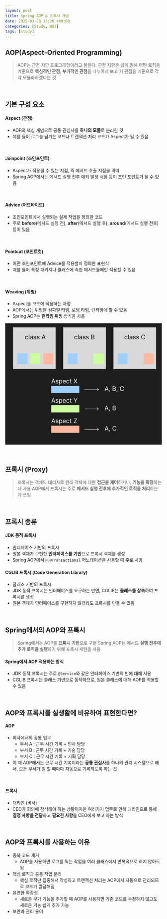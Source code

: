 ```yaml
---
layout: post
title: Spring AOP & 프록시 개념
date: 2025-03-20 13:20 +09:00
categories: [Study, W03]
tags: [study]     
---
```


## AOP(Aspect-Oriented Programming)

> AOP는 관점 지향 프로그래밍이라고 불린다.
> 관점 지향은 쉽게 말해 어떤 로직을 기준으로 **핵심적인 관점**, **부가적인 관점**을 나누어서 보고 기 관점을 기준으로 각각 모듈화하겠다는 것

<br>

## 기본 구성 요소

#### Aspect (관점)

- AOP의 핵심 개념으로 공통 관심사를 **하나의 모듈**로 분리한 것
- 예를 들어 로그를 남기는 코드나 트랜잭션 처리 코드가 Aspect가 될 수 있음

<br>

#### Joinpoint (조인포인트)

- Aspect가 적용될 수 있는 지점, 즉 메서드 호출 지점을 의미
- Spring AOP에서는 메서드 실행 전후 예외 발생 시점 등이 조인 포인트가 될 수 있음

<br>

#### Advice (어드바이드)

- 조인포인트에서 실행되는 실제 작업을 정의한 코드
- 주로 **before**(메서드 실행 전), **after**(메서드 실행 후), **around**(메서드 실행 전후) 등이 있음

<br>

#### Pointcut (포인트컷)

- 어떤 조인포인트에 Advice를 적용할지 정의한 표현식
- 예를 들어 특정 패키지나 클래스에 속한 메서드들에만 적용할 수 있음

<br>

#### Weaving (위빙)

- Aspect를 코드에 적용하는 과정
- AOP에서는 위빙을 컴파일 타임, 로딩 타임, 런타임에 할 수 있음
- Spring AOP는 **런타임 위빙** 방식을 사용

![AOP](/assets/img/study/Week03_12.png)

<br>

## 프록시 (Proxy)

> 프록시는 객체의 대리자로 원래 객체에 대한 **접근을 제어**하거나, **기능을 확장**하는 데 사용
> AOP에서 프록시는 주로 **메서드 실행 전후에 추가적인 로직을 처리**하는 데 쓰임


<br>

## 프록시 종류

#### JDK 동적 프록시

- 인터페이스 기반의 프록시
- 원본 객체가 구현한 **인터페이스를 기반**으로 프록시 객체를 생성
- Spring AOP에서는 `@Transactional` 어노테이션을 사용할 때 주로 사용

#### CGLIB 프록시 (Code Generation Library)

- 클래스 기반의 프록시
- JDK 동적 프록시는 인터페이스를 요구하는 반면, CGLIB는 **클래스를 상속**하여 프록시를 생성
- 원본 객체가 인터페이스를 구현하지 않더라도 프록시를 만들 수 있음

<br>

## Spring에서의 AOP와 프록시

> Spring에서는 AOP를 **프록시 기반**으로 구현
> Spring AOP는 메서드 **실행 전후에 추가 로직을 실행**하기 위해 프록시 패턴을 사용

#### Spring에서 AOP 적용하는 방식

- JDK 동적 프록시는 주로 `@Service`와 같은 인터페이스 기반의 빈에 대해 사용
- CGLIB 프록시는 클래스 기반으로 동작하므로, 원본 클래스에 대해 AOP를 적용할 수 있음

<br>

## AOP와 프록시를 실생활에 비유하여 표현한다면?

#### AOP

- 회사에서의 공통 업무
  - 부서 A : 근무 시간 기록 + 인사 담당
  - 부서 B : 근무 시간 기록 + 기술 담당
  - 부서 C : 근무 시간 기록 + 기획 담당
- 이 때 AOP에서는 근무 시간 기록이라는 **공통 관심사**를 하나의 관리 시스템으로 빼서, 모든 부서가 일 할 때마다 자동으로 기록되도록 하는 것

<br>

#### 프록시

- 대리인 (비서)
- CEO가 회의에 참석해야 하는 상황이지만 여러가지 업무로 인해 대리인으로 통해 **결정 사항을 전달**하고 **필요한 사항**을 CEO에게 보고 하는 방식

<br>

## AOP와 프록시를 사용하는 이유

- 중복 코드 제거
  - AOP를 사용하면 로그를 찍는 작업을 여러 클래스에서 반복적으로 하지 않아도 됨
- 핵심 로직과 공통 작업 분리
  - 핵심 로직만 집중해서 작성하고 트랜잭션 처리는 AOP에서 자동으로 관리되므로 코드가 깔끔해짐
- 유연한 확장성
  - 새로운 부가 기능을 추가할 때 AOP를 사용하면 기존 코드를 수정하지 않고도 새로운 기능 쉽게 추가 가능
- 보안과 관리 용이
